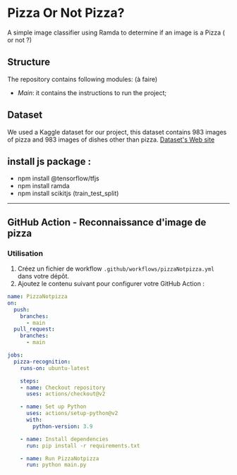 Pizza Or Not Pizza?  
===================
A simple image classifier using Ramda to determine if an image is a Pizza ( or not ?) 

Structure  
---------
The repository contains following modules:  (à faire)
- *Main*: it contains the instructions to run the project;  

Dataset  
--------
We used a Kaggle dataset for our project, this dataset contains 983 images of pizza and 983 images of dishes other than pizza.
[Dataset's Web site](https://www.kaggle.com/datasets/carlosrunner/pizza-not-pizza)  

install js package :
--------
- npm install @tensorflow/tfjs
- npm install ramda
- npm install scikitjs  (train_test_split)

---------
## GitHub Action - Reconnaissance d'image de pizza
### Utilisation

1. Créez un fichier de workflow `.github/workflows/pizzaNotpizza.yml` dans votre dépôt.
2. Ajoutez le contenu suivant pour configurer votre GitHub Action :

```yaml
name: PizzaNotpizza
on:
  push:
    branches:
      - main
  pull_request:
    branches:
      - main

jobs:
  pizza-recognition:
    runs-on: ubuntu-latest

    steps:
    - name: Checkout repository
      uses: actions/checkout@v2

    - name: Set up Python
      uses: actions/setup-python@v2
      with:
        python-version: 3.9

    - name: Install dependencies
      run: pip install -r requirements.txt

    - name: Run PizzaNotpizza
      run: python main.py

